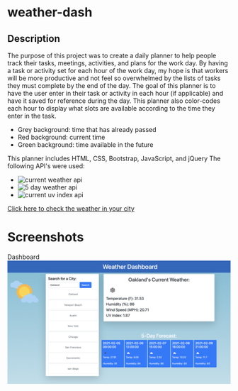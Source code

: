 # weather-dash

## Description
The purpose of this project was to create a daily planner to help people track their tasks, meetings, activities, and plans for the work day. By having a task or activity set for each hour of the work day, my hope is that workers will be more productive and not feel so overwhelmed by the lists of tasks they must complete by the end of the day. The goal of this planner is to have the user enter in their task or activity in each hour (if applicable) and have it saved for reference during the day. This planner also color-codes each hour to display what slots are available according to the time they enter in the task.

* Grey background: time that has already passed
* Red background: current time
* Green background: time available in the future

This planner includes HTML, CSS, Bootstrap, JavaScript, and jQuery 
The following API's were used:
* ![current weather api](https://openweathermap.org/current)
* ![5 day weather api](https://openweathermap.org/forecast5)
* ![current uv index api](https://openweathermap.org/api/uvi)


[Click here to check the weather in your city](https://maria-lara.github.io/weather-dash/)

# Screenshots
Dashboard ![screenshot of dashboard](https://github.com/maria-lara/weather-dash/blob/main/Screen%20Shot%202021-02-04%20at%2011.17.16%20PM.png)
